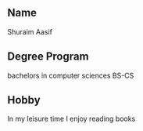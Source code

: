 ## Name
Shuraim Aasif

## Degree Program
bachelors in computer sciences BS-CS

## Hobby
In my leisure time I enjoy reading books
